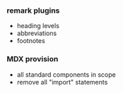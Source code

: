 ### remark plugins
- heading levels
- abbreviations
- footnotes

### MDX provision
- all standard components in scope
- remove all "import" statements
